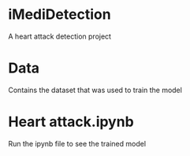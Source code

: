 # iMediDetection
A heart attack detection project
# Data
Contains the dataset that was used to train the model
# Heart attack.ipynb
Run the ipynb file to see the trained model
